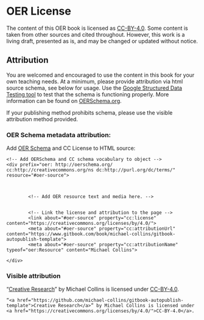 # OER License

The content of this OER book is licensed as [CC-BY-4.0](https://creativecommons.org/licenses/by/4.0/). Some content is taken from other sources and cited throughout. However, this work is a living draft, presented as is, and may be changed or updated without notice.

## Attribution

You are welcomed and encouraged to use the content in this book for your own teaching needs.  At a minimum, please provide attribution via html source schema, see below for usage. Use the [Google Structured Data Testing tool](https://search.google.com/structured-data/testing-tool/u/0/) to test that the schema is functioning properly. More information can be found on [OERSchema.org](http://oerschema.org).

If your publishing method prohibits schema, please use the visible attribution method provided.

### OER Schema metadata attribution:

Add [OER Schema](http://oerschema.org) and CC License to HTML source:

```
<!-- Add OERSchema and CC schema vocabulary to object -->
<div prefix="oer: http://oerschema.org/ cc:http://creativecommons.org/ns dc:http://purl.org/dc/terms/" resource="#oer-source">



        <!-- Add OER resource text and media here. -->


        <!-- Link the license and attribution to the page -->
        <link about="#oer-source" property="cc:license" content="https://creativecommons.org/licenses/by/4.0/">
        <meta about="#oer-source" property="cc:attributionUrl" content="https://www.gitbook.com/book/michael-collins/gitbook-autopublish-template">
        <meta about="#oer-source" property="cc:attributionName" typeof="oer:Resource" content="Michael Collins">

</div>
```

### Visible attribution

“[Creative Research](https://www.github.com/book/michael-collins/gitbook-autopublish-template/details)” by Michael Collins is licensed under [CC-BY-4.0](https://creativecommons.org/licenses/by/4.0/).

`“<a href="https://github.com/michael-collins/gitbook-autopublish-template">Creative Research</a>” by Michael Collins is licensed under <a href="https://creativecommons.org/licenses/by/4.0/">CC-BY-4.0</a>.`

